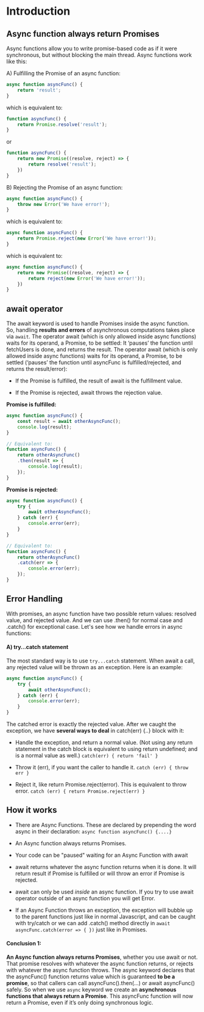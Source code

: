 # Introduction

## Async function always return Promises 

Async functions allow you to write promise-based code as if it were synchronous, but without blocking the main thread. Async functions work like this:

A) Fulfilling the Promise of an async function:

```js
async function asyncFunc() {
    return 'result';
}
```

which is equivalent to:

```js
function asyncFunc() {
    return Promise.resolve('result');
}
```
or

```js
function asyncFunc() {
    return new Promise((resolve, reject) => {
    	return resolve('result');
   	})
}
```

B) Rejecting the Promise of an async function:

```js
async function asyncFunc() {
    throw new Error('We have error!');
}
```

which is equivalent to:


```js
async function asyncFunc() {
    return Promise.reject(new Error('We have error!'));
}
```

which is equivalent to:

```js
async function asyncFunc() {
    return new Promise((resolve, reject) => {
    	return reject(new Error('We have error!'));
   	})
}
```


## await operator

The await keyword is used to handle Promises inside the async function. So, handling **results and errors** of asynchronous computations takes place via `await`. The operator await (which is only allowed inside async functions) waits for its operand, a Promise, to be settled: It ‘pauses’ the function until fetchUsers is done, and returns the result. The operator await (which is only allowed inside async functions) waits for its operand, a Promise, to be settled (‘pauses’ the function until asyncFunc is fulfilled/rejected, and returns the result/error):

 - If the Promise is fulfilled, the result of await is the fulfillment value.

 - If the Promise is rejected, await throws the rejection value.

**Promise is fulfilled:**

```js
async function asyncFunc() {
    const result = await otherAsyncFunc();
    console.log(result);
}
```

```js
// Equivalent to:
function asyncFunc() {
    return otherAsyncFunc()
    .then(result => {
        console.log(result);
    });
}
```

**Promise is rejected:**


```js
async function asyncFunc() {
    try {
        await otherAsyncFunc();
    } catch (err) {
        console.error(err);
    }
}
```

```js
// Equivalent to:
function asyncFunc() {
    return otherAsyncFunc()
    .catch(err => {
        console.error(err);
    });
}
```

## Error Handling

With promises, an async function have two possible return values: resolved value, and rejected value. And we can use .then() for normal case and .catch() for exceptional case. Let's see how we handle errors in async functions:

#### A) try…catch statement

The most standard way is to use `try...catch` statement. When await a call, any rejected value will be thrown as an exception. Here is an example:

```js
async function asyncFunc() {
    try {
        await otherAsyncFunc();
    } catch (err) {
        console.error(err);
    }
}
```

The catched error is exactly the rejected value. After we caught the exception, we have **several ways to deal** in catch(err) {..} block with it:

 - Handle the exception, and return a normal value. (Not using any return statement in the catch block is equivalent to using return undefined; and is a normal value as well.) `catch(err) { return 'fail' }`

 - Throw it (err), if you want the caller to handle it. `catch (err) { throw err }`

 - Reject it, like return Promise.reject(error). This is equivalent to throw error. `catch (err) { return Promise.reject(err) }`

## How it works

 - There are Async Functions. These are declared by prepending the word async in their declaration: `async function asyncFunc() {....}`

 - An Async function always returns Promises.

 - Your code can be "paused" waiting for an Async Function with await

 - await returns whatever the async function returns when it is done. It will return result if Promise is fulfilled or will throw an error if Promise is rejected.

 - await can only be used *inside* an async function. If you try to use await operator outside of an async function you will get Error.

 - If an Async Function throws an exception, the exception will bubble up to the parent functions just like in normal
  Javascript, and can be caught with try/catch or we can add .catch() method directly in `await asyncFunc.catch(error => { })` just like in Promises.

#### Conclusion 1: 
**An Async function always returns Promises**, whether you use await or not. That promise resolves with whatever the async function returns, or rejects with whatever the async function throws. The async keyword  declares that the asyncFunc() function returns value which is guaranteed **to be a promise**, so that callers can call asyncFunc().then(...) or await asyncFunc() safely. So when we use `async` keyword we create an **asynchronous functions that always return a Promise**. This asyncFunc function will now return a Promise, even if it’s only doing synchronous logic.